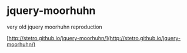 # jquery-moorhuhn
very old jquery moorhuhn reproduction


[http://stetro.github.io/jquery-moorhuhn/](http://stetro.github.io/jquery-moorhuhn/)
